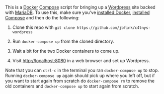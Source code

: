 This is a [Docker](http://docker.com) [Compose](https://docs.docker.com/compose/) script for bringing up a [Wordpress](http://wordpress.org) site backed with [MariaDB](https://mariadb.org/). To use this, make sure you've [installed Docker](https://www.docker.com/products/docker), [installed Compose](https://docs.docker.com/compose/install/) and then do the following:

1) Clone this repo with ```git clone https://github.com/jbfink/c4lnys-wordpress```

2) Run ```docker-compose up``` from the cloned directory.

3) Wait a bit for the two Docker containers to come up.

4) Visit [http://localhost:8080](http://localhost:8080) in a web browser and set up Wordpress.

Note that you can ```ctrl-c``` in the terminal you ran ```docker-compuse up``` to stop. Running ```docker-compose up``` again should pick up where you left off, but if you want to start again from scratch do ```docker-compose rm``` to remove the old containers and ```docker-compose up``` to start again from scratch.





